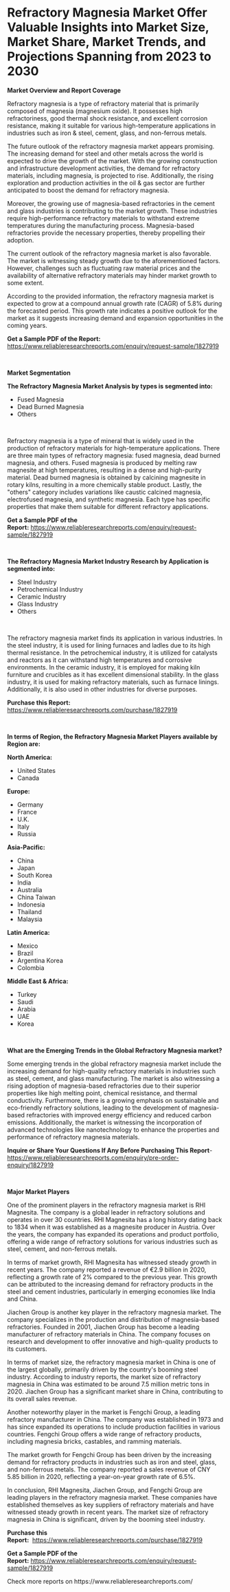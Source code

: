 <p><h1>Refractory Magnesia Market Offer Valuable Insights into Market Size, Market Share, Market Trends, and Projections Spanning from 2023 to 2030</h1></p><p><strong>Market Overview and Report Coverage</strong></p>
<p><p>Refractory magnesia is a type of refractory material that is primarily composed of magnesia (magnesium oxide). It possesses high refractoriness, good thermal shock resistance, and excellent corrosion resistance, making it suitable for various high-temperature applications in industries such as iron & steel, cement, glass, and non-ferrous metals.</p><p>The future outlook of the refractory magnesia market appears promising. The increasing demand for steel and other metals across the world is expected to drive the growth of the market. With the growing construction and infrastructure development activities, the demand for refractory materials, including magnesia, is projected to rise. Additionally, the rising exploration and production activities in the oil & gas sector are further anticipated to boost the demand for refractory magnesia.</p><p>Moreover, the growing use of magnesia-based refractories in the cement and glass industries is contributing to the market growth. These industries require high-performance refractory materials to withstand extreme temperatures during the manufacturing process. Magnesia-based refractories provide the necessary properties, thereby propelling their adoption.</p><p>The current outlook of the refractory magnesia market is also favorable. The market is witnessing steady growth due to the aforementioned factors. However, challenges such as fluctuating raw material prices and the availability of alternative refractory materials may hinder market growth to some extent.</p><p>According to the provided information, the refractory magnesia market is expected to grow at a compound annual growth rate (CAGR) of 5.8% during the forecasted period. This growth rate indicates a positive outlook for the market as it suggests increasing demand and expansion opportunities in the coming years.</p></p>
<p><strong>Get a Sample PDF of the Report:</strong> <a href="https://www.reliableresearchreports.com/enquiry/request-sample/1827919">https://www.reliableresearchreports.com/enquiry/request-sample/1827919</a></p>
<p>&nbsp;</p>
<p><strong>Market Segmentation</strong></p>
<p><strong>The Refractory Magnesia Market Analysis by types is segmented into:</strong></p>
<p><ul><li>Fused Magnesia</li><li>Dead Burned Magnesia</li><li>Others</li></ul></p>
<p>&nbsp;</p>
<p><p>Refractory magnesia is a type of mineral that is widely used in the production of refractory materials for high-temperature applications. There are three main types of refractory magnesia: fused magnesia, dead burned magnesia, and others. Fused magnesia is produced by melting raw magnesite at high temperatures, resulting in a dense and high-purity material. Dead burned magnesia is obtained by calcining magnesite in rotary kilns, resulting in a more chemically stable product. Lastly, the "others" category includes variations like caustic calcined magnesia, electrofused magnesia, and synthetic magnesia. Each type has specific properties that make them suitable for different refractory applications.</p></p>
<p><strong>Get a Sample PDF of the Report:</strong>&nbsp;<a href="https://www.reliableresearchreports.com/enquiry/request-sample/1827919">https://www.reliableresearchreports.com/enquiry/request-sample/1827919</a></p>
<p>&nbsp;</p>
<p><strong>The Refractory Magnesia Market Industry Research by Application is segmented into:</strong></p>
<p><ul><li>Steel Industry</li><li>Petrochemical Industry</li><li>Ceramic Industry</li><li>Glass Industry</li><li>Others</li></ul></p>
<p>&nbsp;</p>
<p><p>The refractory magnesia market finds its application in various industries. In the steel industry, it is used for lining furnaces and ladles due to its high thermal resistance. In the petrochemical industry, it is utilized for catalysts and reactors as it can withstand high temperatures and corrosive environments. In the ceramic industry, it is employed for making kiln furniture and crucibles as it has excellent dimensional stability. In the glass industry, it is used for making refractory materials, such as furnace linings. Additionally, it is also used in other industries for diverse purposes.</p></p>
<p><strong>Purchase this Report:</strong>&nbsp; <a href="https://www.reliableresearchreports.com/purchase/1827919">https://www.reliableresearchreports.com/purchase/1827919</a></p>
<p>&nbsp;</p>
<p><strong>In terms of Region, the Refractory Magnesia Market Players available by Region are:</strong></p>
<p>
    <p> <strong> North America: </strong>
        <ul>
            <li>United States</li>
            <li>Canada</li>
        </ul>
        </p> 
    <p> <strong> Europe: </strong>
        <ul>
            <li>Germany</li>
            <li>France</li>
            <li>U.K.</li>
            <li>Italy</li>
            <li>Russia</li>
        </ul>
        </p> 
    <p> <strong> Asia-Pacific: </strong>
        <ul>
            <li>China</li>
            <li>Japan</li>
            <li>South Korea</li>
            <li>India</li>
            <li>Australia</li>
            <li>China Taiwan</li>
            <li>Indonesia</li>
            <li>Thailand</li>
            <li>Malaysia</li>
        </ul>
        </p> 
    <p> <strong> Latin America: </strong>
        <ul>
            <li>Mexico</li>
            <li>Brazil</li>
            <li>Argentina Korea</li>
            <li>Colombia</li>
        </ul>
        </p> 
    <p> <strong> Middle East & Africa: </strong>
        <ul>
            <li>Turkey</li>
            <li>Saudi</li>
            <li>Arabia</li>
            <li>UAE</li>
            <li>Korea</li>
        </ul>
    </p>
    </p>
<p>&nbsp;</p>
<p><strong>What are the Emerging Trends in the Global Refractory Magnesia market?</strong></p>
<p><p>Some emerging trends in the global refractory magnesia market include the increasing demand for high-quality refractory materials in industries such as steel, cement, and glass manufacturing. The market is also witnessing a rising adoption of magnesia-based refractories due to their superior properties like high melting point, chemical resistance, and thermal conductivity. Furthermore, there is a growing emphasis on sustainable and eco-friendly refractory solutions, leading to the development of magnesia-based refractories with improved energy efficiency and reduced carbon emissions. Additionally, the market is witnessing the incorporation of advanced technologies like nanotechnology to enhance the properties and performance of refractory magnesia materials.</p></p>
<p><strong>Inquire or Share Your Questions If Any Before Purchasing This Report</strong>- <a href="https://www.reliableresearchreports.com/enquiry/pre-order-enquiry/1827919">https://www.reliableresearchreports.com/enquiry/pre-order-enquiry/1827919</a></p>
<p>&nbsp;</p>
<p><strong>Major Market Players</strong></p>
<p><p>One of the prominent players in the refractory magnesia market is RHI Magnesita. The company is a global leader in refractory solutions and operates in over 30 countries. RHI Magnesita has a long history dating back to 1834 when it was established as a magnesite producer in Austria. Over the years, the company has expanded its operations and product portfolio, offering a wide range of refractory solutions for various industries such as steel, cement, and non-ferrous metals.</p><p>In terms of market growth, RHI Magnesita has witnessed steady growth in recent years. The company reported a revenue of €2.9 billion in 2020, reflecting a growth rate of 2% compared to the previous year. This growth can be attributed to the increasing demand for refractory products in the steel and cement industries, particularly in emerging economies like India and China.</p><p>Jiachen Group is another key player in the refractory magnesia market. The company specializes in the production and distribution of magnesia-based refractories. Founded in 2001, Jiachen Group has become a leading manufacturer of refractory materials in China. The company focuses on research and development to offer innovative and high-quality products to its customers.</p><p>In terms of market size, the refractory magnesia market in China is one of the largest globally, primarily driven by the country's booming steel industry. According to industry reports, the market size of refractory magnesia in China was estimated to be around 7.5 million metric tons in 2020. Jiachen Group has a significant market share in China, contributing to its overall sales revenue.</p><p>Another noteworthy player in the market is Fengchi Group, a leading refractory manufacturer in China. The company was established in 1973 and has since expanded its operations to include production facilities in various countries. Fengchi Group offers a wide range of refractory products, including magnesia bricks, castables, and ramming materials.</p><p>The market growth for Fengchi Group has been driven by the increasing demand for refractory products in industries such as iron and steel, glass, and non-ferrous metals. The company reported a sales revenue of CNY 5.85 billion in 2020, reflecting a year-on-year growth rate of 6.5%.</p><p>In conclusion, RHI Magnesita, Jiachen Group, and Fengchi Group are leading players in the refractory magnesia market. These companies have established themselves as key suppliers of refractory materials and have witnessed steady growth in recent years. The market size of refractory magnesia in China is significant, driven by the booming steel industry.</p></p>
<p><strong>Purchase this Report:</strong>&nbsp;&nbsp;<a href="https://www.reliableresearchreports.com/purchase/1827919">https://www.reliableresearchreports.com/purchase/1827919</a></p>
<p></p>
<p><strong>Get a Sample PDF of the Report:</strong>&nbsp;<a href="https://www.reliableresearchreports.com/enquiry/request-sample/1827919">https://www.reliableresearchreports.com/enquiry/request-sample/1827919</a></p>
<p>Check more reports on https://www.reliableresearchreports.com/</p>
